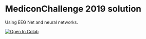 # MediconChallenge 2019 solution 

Using EEG Net and neural networks.


[![Open In Colab](https://colab.research.google.com/assets/colab-badge.svg)](https://colab.research.google.com/github/dpostolovski/eeg_is)
